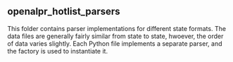 openalpr_hotlist_parsers
----------------------------

This folder contains parser implementations for different state formats.  The data files are generally fairly similar from state to state, hwoever, the order of data varies slightly.  Each Python file implements a separate parser, and the factory is used to instantiate it.
